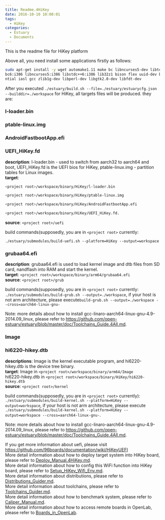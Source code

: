 ```yaml
---
title: Readme.4HiKey
date: 2016-10-10 10:08:01
tags:
  - HiKey
categories:
  - Estuary
  - Documents
---
```

This is the readme file for HiKey platform

<!--more-->

Above all, you need install some applications firstly as follows:  
```bash
sudo apt-get install -y wget automake1.11 make bc libncurses5-dev libtool li
bc6:i386 libncurses5:i386 libstdc++6:i386 lib32z1 bison flex uuid-dev build-esse
ntial iasl gcc zlib1g-dev libperl-dev libgtk2.0-dev libfdt-dev
```
After you executed `./estuary/build.sh --file=./estuary/estuarycfg.json --builddir=./workspace` for HiKey, all targets files will be produced. they are:

### l-loader.bin  
### ptable-linux.img  
### AndroidFastbootApp.efi  
### UEFI_HiKey.fd  

**description**: l-loader.bin - used to switch from aarch32 to aarch64 and boot, UEFI_HiKey.fd is the UEFI bios for HiKey, ptable-linux.img - partition tables for Linux images.  
**target**:  
```bash
<project root>/workspace/binary/HiKey/l-loader.bin

<project root>/workspace/binary/HiKey/ptable-linux.img

<project root>/workspace/binary/HiKey/AndroidFastbootApp.efi

<project root>/workspace/binary/HiKey/UEFI_HiKey.fd.
```

**source**: `<project root>/uefi`

build commands(supposedly, you are in `<project root>` currently:

`./estuary/submodules/build-uefi.sh --platform=HiKey --output=workspace`

### grubaa64.efi 

**description**: grubaa64.efi is used to load kernel image and dtb files from SD card, nandflash into RAM and start the kernel.  
**target**: `<project root>/workspace/binary/arm64/grubaa64.efi`  
**source**: `<project root>/grub`  

build commands(supposedly, you are in `<project root>` currently:  
`./estuary/submodules/build-grub.sh --output=./workspace`, if your host is not arm architecture, please execute`build-grub.sh --output=./workspace --cross=aarch64-linux-gnu-`

Note: more details about how to install gcc-linaro-aarch64-linux-gnu-4.9-2014.09_linux, please refer to https://github.com/open-estuary/estuary/blob/master/doc/Toolchains_Guide.4All.md.

### Image  
### hi6220-hikey.dtb  

**descriptions**: Image is the kernel executable program, and hi6220-hikey.dtb is the device tree binary.  
**target**: Image in `<project root>/workspace/binary/arm64/Image`  
hi6220-hikey.dtb in `<project root>/workspace/binary/HiKey/hi6220-hikey.dtb`  
**source**: `<project root>/kernel`  

build commands(supposedly, you are in `<project root>` currently):  
`./estuary/submodules/build-kernel.sh --platform=HiKey --output=workspace`, if your host is not arm architecture, please execute `./estuary/submodules/build-kernel.sh --platform=HiKey --output=workspace --cross=aarch64-linux-gnu-`.

Note: more details about how to install gcc-linaro-aarch64-linux-gnu-4.9-2014.09_linux, please refer to https://github.com/open-estuary/estuary/blob/master/doc/Toolchains_Guide.4All.md.

If you get more information about uefi, please visit https://github.com/96boards/documentation/wiki/HiKeyUEFI  
More detail information about how to deploy target system into HiKey board, please refer to [Deploy_Manual.4HiKey.md](https://github.com/open-estuary/estuary/blob/master/doc/Deploy_Manual.4HiKey.md).  
More detail information about how to config this WiFi function into HiKey board, please refer to [Setup_HiKey_Wifi_Env.md](https://github.com/open-estuary/estuary/blob/master/doc/Setup_HiKey_WiFi_Env.4HiKey.md).  
More detail information about distributions, please refer to [Distributions_Guider.md](https://github.com/open-estuary/estuary/blob/master/doc/Distributions_Guide.4All.md).  
More detail information about toolchains, please refer to [Toolchains_Guider.md](https://github.com/open-estuary/estuary/blob/master/doc/Toolchains_Guide.4All.md).  
More detail information about how to benchmark system, please refer to [Caliper_Manual.md](https://github.com/open-estuary/estuary/blob/master/doc/Caliper_Manual.4All.md).  
More detail information about how to access remote boards in OpenLab, please refer to [Boards_in_OpenLab](http://open-estuary.org/accessing-boards-in-open-lab/).
